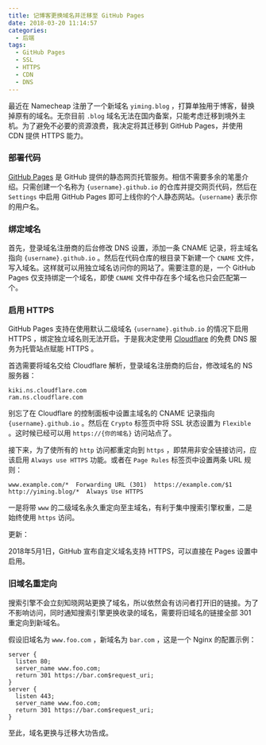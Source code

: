 ```yaml
---
title: 记博客更换域名并迁移至 GitHub Pages
date: 2018-03-20 11:14:57
categories:
  - 后端
tags:
  - GitHub Pages
  - SSL
  - HTTPS
  - CDN
  - DNS
---
```


最近在 Namecheap 注册了一个新域名 `yiming.blog` ，打算单独用于博客，替换掉原有的域名。无奈目前 `.blog` 域名无法在国内备案，只能考虑迁移到境外主机。为了避免不必要的资源浪费，我决定将其迁移到 GitHub Pages，并使用 CDN 提供 HTTPS 能力。

<!-- more -->

### 部署代码

[GitHub Pages](https://pages.github.com/) 是 GitHub 提供的静态网页托管服务。相信不需要多余的笔墨介绍。只需创建一个名称为 `{username}.github.io` 的仓库并提交网页代码，然后在 `Settings` 中启用 GitHub Pages 即可上线你的个人静态网站。`{username}` 表示你的用户名。

### 绑定域名

首先，登录域名注册商的后台修改 DNS 设置，添加一条 CNAME 记录，将主域名指向 `{username}.github.io` 。然后在代码仓库的根目录下新建一个 `CNAME` 文件，写入域名。这样就可以用独立域名访问你的网站了。需要注意的是，一个 GitHub Pages 仅支持绑定一个域名，即使 `CNAME` 文件中存在多个域名也只会匹配第一个。

### 启用 HTTPS

GitHub Pages 支持在使用默认二级域名 `{username}.github.io` 的情况下启用 HTTPS ，绑定独立域名则无法开启。于是我决定使用 [Cloudflare](https://www.cloudflare.com) 的免费 DNS 服务为托管站点赋能 HTTPS 。

首选需要将域名交给 Cloudflare 解析，登录域名注册商的后台，修改域名的 NS 服务器：

```
kiki.ns.cloudflare.com
ram.ns.cloudflare.com
```

别忘了在 Cloudflare 的控制面板中设置主域名的 CNAME 记录指向 `{username}.github.io` 。然后在 `Crypto` 标签页中将 SSL 状态设置为 `Flexible` 。这时候已经可以用 `https://{你的域名}` 访问站点了。

接下来，为了使所有的 `http` 访问都重定向到 `https` ，即禁用非安全链接访问，应该启用 `Always use HTTPS` 功能。或者在 `Page Rules` 标签页中设置两条 URL 规则：

```
www.example.com/*  Forwarding URL (301)  https://example.com/$1
http://yiming.blog/*  Always Use HTTPS
```

一是将带 `www` 的二级域名永久重定向至主域名，有利于集中搜索引擎权重，二是始终使用 `https` 访问。

更新：

2018年5月1日，GitHub 宣布自定义域名支持 HTTPS，可以直接在 Pages 设置中启用。

### 旧域名重定向

搜索引擎不会立刻知晓网站更换了域名，所以依然会有访问者打开旧的链接。为了不影响访问，同时通知搜索引擎更换收录的域名，需要将旧域名的链接全部 301 重定向到新域名。

假设旧域名为 `www.foo.com` ，新域名为 `bar.com` ，这是一个 Nginx 的配置示例：

```
server {
  listen 80;
  server_name www.foo.com;
  return 301 https://bar.com$request_uri;
}
server {
  listen 443;
  server_name www.foo.com;
  return 301 https://bar.com$request_uri;
}
```

至此，域名更换与迁移大功告成。
